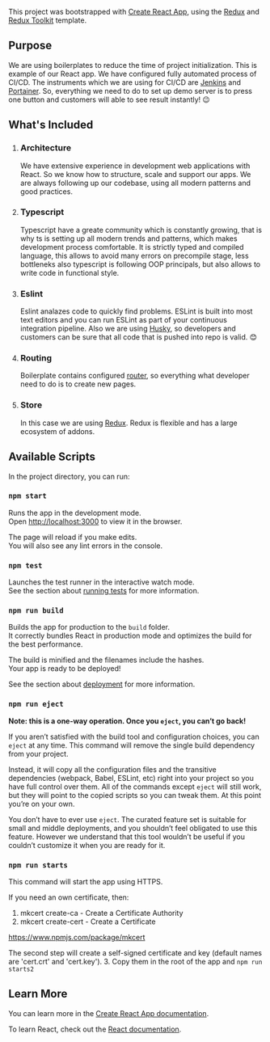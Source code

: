 This project was bootstrapped with [Create React App](https://github.com/facebook/create-react-app), using the [Redux](https://redux.js.org/) and [Redux Toolkit](https://redux-toolkit.js.org/) template.

## Purpose
We are using boilerplates to reduce the time of project initialization. This is example of our React app. We have configured fully automated process of CI/CD. The instruments which we are using for CI/CD are [Jenkins](https://www.jenkins.io) and [Portainer](https://www.portainer.io). So, everything we need to do to set up demo server is to press one button and customers will able to see result instantly! :wink:

## What's Included

1. ### Architecture
    We have extensive experience in development web applications with React. So we know how to structure, scale and support our apps. We are always following up our codebase, using all modern patterns and good practices.

2. ### Typescript

    Typescript have a greate community which is constantly growing, that is why ts is setting up all modern trends and patterns, which makes development process comfortable. It is strictly typed and compiled language, this allows to avoid many errors on precompile stage, less bottleneks also typescript is following OOP principals, but also allows to write code in functional style.
  
3. ### Eslint

    Eslint analazes code to quickly find problems. ESLint is built into most text editors and you can run ESLint as part of your continuous integration pipeline. Also we are using [Husky](https://www.npmjs.com/package/husky), so developers and customers can be sure that all code that is pushed into repo is valid. :blush:

4. ### Routing

    Boilerplate contains configured [router](https://github.com/Aiscom-LLC/react-router-extended), so everything what developer need to do is to create new pages.

5. ### Store

    In this case we are using [Redux](https://redux.js.org). Redux is flexible and has a large ecosystem of addons.

## Available Scripts

In the project directory, you can run:

### `npm start`

Runs the app in the development mode.<br />
Open [http://localhost:3000](http://localhost:3000) to view it in the browser.

The page will reload if you make edits.<br />
You will also see any lint errors in the console.

### `npm test`

Launches the test runner in the interactive watch mode.<br />
See the section about [running tests](https://facebook.github.io/create-react-app/docs/running-tests) for more information.

### `npm run build`

Builds the app for production to the `build` folder.<br />
It correctly bundles React in production mode and optimizes the build for the best performance.

The build is minified and the filenames include the hashes.<br />
Your app is ready to be deployed!

See the section about [deployment](https://facebook.github.io/create-react-app/docs/deployment) for more information.

### `npm run eject`

**Note: this is a one-way operation. Once you `eject`, you can’t go back!**

If you aren’t satisfied with the build tool and configuration choices, you can `eject` at any time. This command will remove the single build dependency from your project.

Instead, it will copy all the configuration files and the transitive dependencies (webpack, Babel, ESLint, etc) right into your project so you have full control over them. All of the commands except `eject` will still work, but they will point to the copied scripts so you can tweak them. At this point you’re on your own.

You don’t have to ever use `eject`. The curated feature set is suitable for small and middle deployments, and you shouldn’t feel obligated to use this feature. However we understand that this tool wouldn’t be useful if you couldn’t customize it when you are ready for it.

### `npm run starts`

This command will start the app using HTTPS.

If you need an own certificate, then:

1. mkcert create-ca - Create a Certificate Authority
2. mkcert create-cert - Create a Certificate

https://www.npmjs.com/package/mkcert

The second step will create a self-signed certificate and key (default names are 'cert.crt' and 'cert.key'). 
3. Copy them in the root of the app and `npm run starts2`


## Learn More

You can learn more in the [Create React App documentation](https://facebook.github.io/create-react-app/docs/getting-started).

To learn React, check out the [React documentation](https://reactjs.org/).
